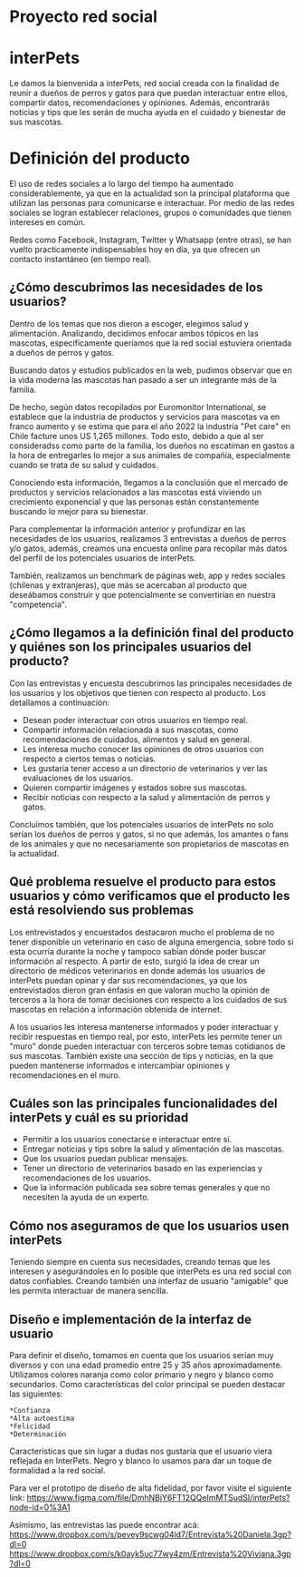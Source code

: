 # Proyecto red social

# interPets

Le damos la bienvenida a interPets, red social creada con la finalidad de reunir a dueños de perros y gatos para que puedan interactuar entre ellos, compartir datos, recomendaciones y opiniones. Además, encontrarás noticias y tips que les serán de mucha ayuda en el cuidado y bienestar de sus mascotas.

# Definición del producto

El uso de redes sociales a lo largo del tiempo ha aumentado considerablemente, ya que en la actualidad son la principal plataforma que utilizan las personas para comunicarse e interactuar. Por medio de las redes sociales se logran establecer relaciones, grupos o comunidades que tienen intereses en común.

Redes como Facebook, Instagram, Twitter y Whatsapp (entre otras), se han vuelto practicamente indispensables hoy en día, ya que ofrecen un contacto instantáneo (en tiempo real).

## ¿Cómo descubrimos las necesidades de los usuarios?

Dentro de los temas que nos dieron a escoger, elegimos salud y alimentación. Analizando, decidimos enfocar ambos tópicos en las mascotas, específicamente queríamos que la red social estuviera orientada a dueños de perros y gatos.

Buscando datos y estudios publicados en la web, pudimos observar que en la vida moderna las mascotas han pasado a ser un integrante más de la familia.

De hecho, según datos recopilados por Euromonitor International, se establece que la industria de productos y servicios para mascotas va en franco aumento y se estima que para el año 2022 la industria "Pet care" en Chile facture unos US 1,265 millones. Todo esto, debido a que al ser consideradss como parte de la familia, los dueños no escatiman en gastos a la hora de entregarles lo mejor a sus animales de compañía, especialmente cuando se trata de su salud y cuidados.

Conociendo esta información, llegamos a la conclusión que el mercado de productos y servicios relacionados a las mascotas está viviendo un crecimiento exponencial y que las personas están constantemente buscando lo mejor para su bienestar.

Para complementar la información anterior y profundizar en las necesidades de los usuarios, realizamos 3 entrevistas a dueños de perros y/o gatos, además, creamos una encuesta online para recopilar más datos del perfil de los potenciales usuarios de interPets.

También, realizamos un benchmark de páginas web, app y redes sociales (chilenas y extranjeras), que más se acercaban al producto que deseábamos construir y que potencialmente se convertirían en nuestra "competencia".

## ¿Cómo llegamos a la definición final del producto y quiénes son los principales usuarios del producto?

Con las entrevistas y encuesta descubrimos las principales necesidades de los usuarios y los objetivos que tienen con respecto al producto. Los detallamos a continuación:

* Desean poder interactuar con otros usuarios en tiempo real.
* Compartir información relacionada a sus mascotas, como recomendaciones de cuidados, alimentos y salud en general.
* Les interesa mucho conocer las opiniones de otros usuarios con respecto a ciertos temas o noticias.
* Les gustaría tener acceso a un directorio de veterinarios y ver las evaluaciones de los usuarios.
* Quieren compartir imágenes y estados sobre sus mascotas.
* Recibir noticias con respecto a la salud y alimentación de perros y gatos.

Concluímos también, que los potenciales usuarios de interPets no solo serían los dueños de perros y gatos, si no que además, los amantes o fans de los animales y que no necesariamente son propietarios de mascotas en la actualidad.

## Qué problema resuelve el producto para estos usuarios y cómo verificamos que el producto les está resolviendo sus problemas

Los entrevistados y encuestados destacaron mucho el problema de no tener disponible un veterinario en caso de alguna emergencia, sobre todo si esta ocurría durante la noche y tampoco sabían dónde poder buscar información al respecto. A partir de esto, surgió la idea de crear un directorio de médicos veterinarios en donde además los usuarios de interPets puedan opinar y dar sus recomendaciones, ya que los entrevistados dieron gran énfasis en que valoran mucho la opinión de terceros a la hora de tomar decisiones con respecto a los cuidados de sus mascotas en relación a información obtenida de internet.

A los usuarios les interesa mantenerse informados y poder interactuar y recibir respuestas en tiempo real, por esto, interPets les permite tener un "muro" donde pueden interactuar con terceros sobre temas cotidianos de sus mascotas. También existe una sección de tips y noticias, en la que pueden mantenerse informados e intercambiar opiniones y recomendaciones en el muro.

## Cuáles son las principales funcionalidades del interPets y cuál es su prioridad

* Permitir a los usuarios conectarse e interactuar entre sí.
* Entregar noticias y tips sobre la salud y alimentación de las mascotas.
* Que los usuarios puedan publicar mensajes.
* Tener un directorio de veterinarios basado en las experiencias y recomendaciones de los usuarios.
* Que la información publicada sea sobre temas generales y que no necesiten la ayuda de un experto.

## Cómo nos aseguramos de que los usuarios usen interPets

Teniendo siempre en cuenta sus necesidades, creando temas que les interesen y asegurándoles en lo posible que interPets es una red social con datos confiables. Creando también una interfaz de usuario "amigable" que les permita interactuar de manera sencilla.

## Diseño e implementación de la interfaz de usuario

Para definir el diseño, tomamos en cuenta que los usuarios serían muy diversos y con una edad promedio entre 25 y 35 años aproximadamente. Utilizamos colores naranja como color primario y negro y blanco como secundarios. Como características del color principal se pueden destacar las siguientes:

    *Confianza
    *Alta autoestima
    *Felicidad
    *Determinación

Características que sin lugar a dudas nos gustaría que el usuario viera reflejada en InterPets. Negro y blanco lo usamos para dar un toque de formalidad a la red social.

Para ver el prototipo de diseño de alta fidelidad, por favor visite el siguiente link: https://www.figma.com/file/DmhNBjY6FT12QQeImMTSudSI/interPets?node-id=0%3A1

Asímismo, las entrevistas las puede encontrar acá:
https://www.dropbox.com/s/pevey9scwg04ld7/Entrevista%20Daniela.3gp?dl=0
https://www.dropbox.com/s/k0ayk5uc77wy4zm/Entrevista%20Viviana.3gp?dl=0